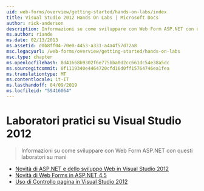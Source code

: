 ```yaml
---
uid: web-forms/overview/getting-started/hands-on-labs/index
title: Visual Studio 2012 Hands On Labs | Microsoft Docs
author: rick-anderson
description: Informazioni su come sviluppare con Web Form ASP.NET con questi laboratori su mani
ms.author: riande
ms.date: 02/13/2013
ms.assetid: d0b8ff04-70e0-4453-a331-a4a4f57d72a8
msc.legacyurl: /web-forms/overview/getting-started/hands-on-labs
msc.type: chapter
ms.openlocfilehash: 8d41668b9302f6e775bba0d2cc661dc54e38a5dc
ms.sourcegitcommit: 0f1119340e4464720cfd16d0ff15764746ea1fea
ms.translationtype: MT
ms.contentlocale: it-IT
ms.lasthandoff: 04/09/2019
ms.locfileid: "59416064"
---
```

# <a name="visual-studio-2012-hands-on-labs"></a>Laboratori pratici su Visual Studio 2012

> Informazioni su come sviluppare con Web Form ASP.NET con questi laboratori su mani


- [Novità di ASP.NET e dello sviluppo Web in Visual Studio 2012](whats-new-in-aspnet-and-web-development-in-visual-studio-2012.md)
- [Novità di Web Forms in ASP.NET 4.5](whats-new-in-web-forms-in-aspnet-45.md)
- [Uso di Controllo pagina in Visual Studio 2012](using-page-inspector-in-visual-studio-2012.md)

